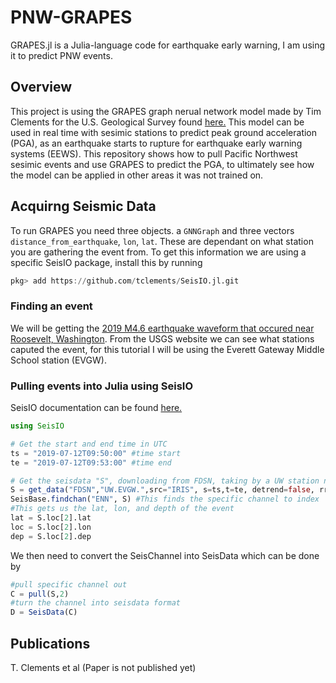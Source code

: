 # PNW-GRAPES
GRAPES.jl is a Julia-language code for earthquake early warning, I am using it to predict PNW events.

## Overview
This project is using the GRAPES graph nerual network model made by Tim Clements for the U.S. Geological Survey found [here.](https://code.usgs.gov/esc/grapes.jl) This model can be used in real time with sesimic stations to predict peak ground acceleration (PGA), as an earthquake starts to rupture for earthquake early warning systems (EEWS). This repository shows how to pull Pacific Northwest sesimic events and use GRAPES to predict the PGA, to ultimately see how the model can be applied in other areas it was not trained on.

## Acquirng Seismic Data
To run GRAPES you need three objects. a `GNNGraph` and three vectors `distance_from_earthquake`, `lon`, `lat`. These are dependant on what station you are gathering the event from. To get this information we are using a specific SeisIO package, install this by running
```julia
pkg> add https://github.com/tclements/SeisIO.jl.git
```

### Finding an event
We will be getting the [2019 M4.6 earthquake waveform that occured near Roosevelt, Washington](https://earthquake.usgs.gov/earthquakes/eventpage/uw61535372/executive). From the USGS website we can see what stations caputed the event, for this tutorial I will be using the Everett Gateway Middle School station (EVGW).


### Pulling events into Julia using SeisIO
SeisIO documentation can be found [here.](https://seisio.readthedocs.io/en/latest/index.html)

```julia
using SeisIO

# Get the start and end time in UTC
ts = "2019-07-12T09:50:00" #time start
te = "2019-07-12T09:53:00" #time end

# Get the seisdata "S", downloading from FDSN, taking by a UW station named EVGW, from IRIS server
S = get_data("FDSN","UW.EVGW.",src="IRIS", s=ts,t=te, detrend=false, rr=false, w= true, autoname=true)
SeisBase.findchan("ENN", S) #This finds the specific channel to index
#This gets us the lat, lon, and depth of the event
lat = S.loc[2].lat
loc = S.loc[2].lon
dep = S.loc[2].dep
```
We then need to convert the SeisChannel into SeisData which can be done by
```julia
#pull specific channel out
C = pull(S,2)
#turn the channel into seisdata format
D = SeisData(C)
```

## Publications
T. Clements et al (Paper is not published yet)